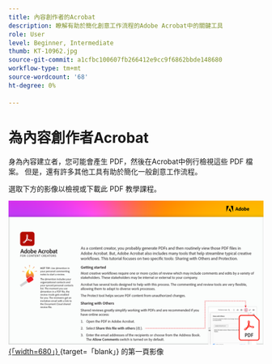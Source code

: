 ```yaml
---
title: 內容創作者的Acrobat
description: 瞭解有助於簡化創意工作流程的Adobe Acrobat中的關鍵工具
role: User
level: Beginner, Intermediate
thumb: KT-10962.jpg
source-git-commit: a1cfbc100607fb266412e9cc9f6862bbde148680
workflow-type: tm+mt
source-wordcount: '68'
ht-degree: 0%

---
```


# 為內容創作者Acrobat

身為內容建立者，您可能會產生 PDF，然後在Acrobat中例行檢視這些 PDF 檔案。 但是，還有許多其他工具有助於簡化一般創意工作流程。

選取下方的影像以檢視或下載此 PDF 教學課程。

[![教學課程 ](assets/Acrobatforcontentcreators.png) {「width=680」} ](assets/AcrobatforContentCreators.pdf) {target=「blank」} 的第一頁影像
